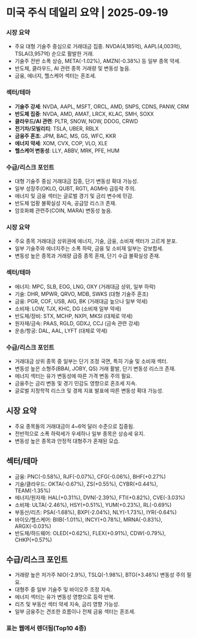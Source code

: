 # 미국 주식 데일리 요약 | 2025-09-19

### 시장 요약
- 주요 대형 기술주 중심으로 거래대금 집중. NVDA(4,185억), AAPL(4,003억), TSLA(3,957억) 순으로 활발한 거래.
- 기술주 전반 소폭 상승, META(-1.02%), AMZN(-0.38%) 등 일부 종목 약세.
- 반도체, 클라우드, AI 관련 종목 거래량 및 변동성 높음.
- 금융, 에너지, 헬스케어 섹터는 혼조세.

### 섹터/테마
- **기술주 강세**: NVDA, AAPL, MSFT, ORCL, AMD, SNPS, CDNS, PANW, CRM
- **반도체 집중**: NVDA, AMD, AMAT, LRCX, KLAC, SMH, SOXX
- **클라우드/AI 관련**: PLTR, SNOW, NOW, DDOG, CRWD
- **전기차/모빌리티**: TSLA, UBER, RBLX
- **금융주 혼조**: JPM, BAC, MS, GS, WFC, KKR
- **에너지 약세**: XOM, CVX, COP, VLO, XLE
- **헬스케어 변동성**: LLY, ABBV, MRK, PFE, HUM

### 수급/리스크 포인트
- 대형 기술주 중심 거래대금 집중, 단기 변동성 확대 가능성.
- 일부 성장주(OKLO, QUBT, RGTI, AGMH) 급등락 주의.
- 에너지 및 금융 섹터는 글로벌 경기 및 금리 변수에 민감.
- 반도체 업황 불확실성 지속, 공급망 리스크 존재.
- 암호화폐 관련주(COIN, MARA) 변동성 높음.

### 시장 요약
- 주요 종목 거래대금 상위권에 에너지, 기술, 금융, 소비재 섹터가 고르게 분포.
- 일부 기술주와 에너지주는 소폭 하락, 금융 및 소비재 일부는 강보합세.
- 변동성 높은 종목과 거래량 급증 종목 혼재, 단기 수급 불확실성 존재.

### 섹터/테마
- 에너지: MPC, SLB, EOG, LNG, OXY (거래대금 상위, 일부 하락)
- 기술: DHR, MPWR, QRVO, MDB, SWKS (대형 기술주 혼조)
- 금융: PGR, COF, USB, AIG, BK (거래대금 높으나 일부 약세)
- 소비재: LOW, TJX, KHC, DG (소비재 일부 약세)
- 반도체/장비: STX, MCHP, NXPI, MKSI (대체로 약세)
- 원자재/금속: PAAS, RGLD, GDXJ, CCJ (금속 관련 강세)
- 운송/항공: DAL, AAL, LYFT (대체로 약세)

### 수급/리스크 포인트
- 거래대금 상위 종목 중 일부는 단기 조정 국면, 특히 기술 및 소비재 섹터.
- 변동성 높은 소형주(BBAI, JOBY, QS) 거래 활발, 단기 변동성 리스크 존재.
- 에너지 섹터는 유가 변동성에 따른 가격 변동 주의 필요.
- 금융주는 금리 변동 및 경기 민감도 영향으로 혼조세 지속.
- 글로벌 지정학적 리스크 및 경제 지표 발표에 따른 변동성 확대 가능성.

## 시장 요약
- 주요 종목들의 거래대금이 4~6억 달러 수준으로 집중됨.  
- 전반적으로 소폭 하락세가 우세하나 일부 종목은 상승세 유지.  
- 변동성 높은 종목과 안정적 대형주가 혼재된 모습.  

## 섹터/테마  
- 금융: PNC(-0.58%), RJF(-0.07%), CFG(-0.06%), BHF(+0.27%)  
- 기술/클라우드: OKTA(-0.67%), ZS(+0.55%), CYBR(+0.44%), TEAM(-1.35%)  
- 에너지/원자재: HAL(+0.31%), DVN(-2.39%), FTI(+0.82%), CVE(-3.03%)  
- 소비재: ULTA(-2.46%), HSY(+0.51%), YUM(+0.23%), RL(-0.69%)  
- 부동산/리츠: PSA(-1.68%), BXP(-2.04%), NLY(-1.73%), IYR(-0.64%)  
- 바이오/헬스케어: BIIB(-1.01%), INCY(+0.78%), MRNA(-0.83%), ARGX(-0.03%)  
- 반도체/하드웨어: OLED(+0.62%), FLEX(+0.91%), CDW(-0.79%), CHKP(+0.57%)  

## 수급/리스크 포인트  
- 거래량 높은 저가주 NIO(-2.9%), TSLQ(-1.98%), BTG(+3.46%) 변동성 주의 필요.  
- 대형주 중 일부 기술주 및 바이오주 조정 지속.  
- 에너지 섹터는 유가 변동성 영향으로 등락 반복.  
- 리츠 및 부동산 섹터 약세 지속, 금리 영향 가능성.  
- 일부 금융주는 견조한 흐름이나 전체 금융 섹터는 혼조세.

### 표는 웹에서 렌더됨(Top10 4종)
